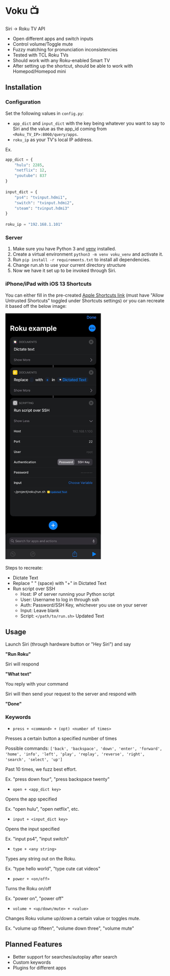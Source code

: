 # Voku :tv:

Siri → Roku TV API

- Open different apps and switch inputs
- Control volume/Toggle mute
- Fuzzy matching for pronunciation inconsistencies
- Tested with TCL Roku TVs
- Should work with any Roku-enabled Smart TV
- After setting up the shortcut, should be able to work with Homepod/Homepod mini


## Installation

### Configuration

Set the following values in ```config.py```:

- ```app_dict``` and ```input_dict``` with the key being whatever you want to say to Siri and the value as the app_id coming from ```<Roku_TV_IP>:8060/query/apps```.
- ```roku_ip``` as your TV's local IP address.

Ex. 

```python
app_dict = {
	"hulu": 2285,
	"netflix": 12,
	"youtube": 837
}

input_dict = {
    "ps4": "tvinput.hdmi1",
    "switch": "tvinput.hdmi2",
    "steam": "tvinput.hdmi3"
}

roku_ip = "192.168.1.101"
```

### Server

1. Make sure you have Python 3 and [venv](https://docs.python.org/3/library/venv.html) installed.
2. Create a virtual environment ```python3 -m venv voku_venv``` and activate it.
3. Run ```pip install -r requirements.txt``` to install all dependencies.
4. Change run.sh to use your current directory structure
5. Now we have it set up to be invoked through Siri.



### iPhone/iPad with iOS 13 Shortcuts

You can either fill in the pre-created [Apple Shortcuts link](https://www.icloud.com/shortcuts/8e8b7434df804b62a44176ffdf2b380d) (must have "Allow Untrusted Shortcuts" toggled under Shortcuts settings) or you can recreate it based off the below image:

<img src="https://raw.githubusercontent.com/phosphotungstic/voku/main/shortcut.png" width="300px">

Steps to recreate:

- Dictate Text
- Replace " " (space) with "+" in Dictated Text
- Run script over SSH
  - Host: IP of server running your Python script
  - User: Username to log in through ssh
  - Auth: Password/SSH Key, whichever you use on your server
  - Input: Leave blank
  - Script: ```</path/to/run.sh>``` Updated Text



## Usage

Launch Siri (through hardware button or "Hey Siri") and say

**"Run Roku"**

Siri will respond

**"What text"**

You reply with your command

Siri will then send your request to the server and respond with

**"Done"**



### Keywords

- ```press + <command> + (opt) <number of times>```

Presses a certain button  a specified number of times

Possible commands: ```['back', 'backspace', 'down', 'enter', 'forward', 'home', 'info', 'left', 'play', 'replay', 'reverse', 'right', 'search', 'select', 'up']```

Past 10 times, we fuzz best effort.

Ex. "press down four", "press backspace twenty"




- ```open + <app_dict key>```

Opens the app specified

Ex. "open hulu", "open netflix", etc.




- ```input + <input_dict key>```

Opens the input specified

Ex. "input ps4", "input switch"




- ```type + <any string>```

Types any string out on the Roku.

Ex. "type hello world", "type cute cat videos"




- ```power + <on/off>```

Turns the Roku on/off

Ex. "power on", "power off"




- ```volume + <up/down/mute> + <value>```

Changes Roku volume up/down a certain value or toggles mute.

Ex. "volume up fifteen", "volume down three", "volume mute"



## Planned Features
- Better support for searches/autoplay after search
- Custom keywords
- Plugins for different apps